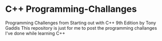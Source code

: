 # C++ Programming-Challanges
Programming Challenges from Starting out with C++ 9th Edition by Tony Gaddis
This repository is just for me to post the programming challanges I've done while learning C++
